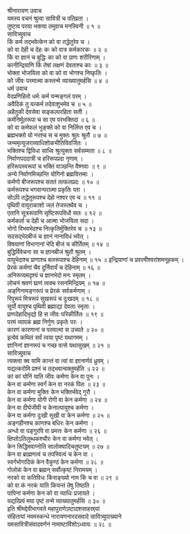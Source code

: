 श्रीनारायण उवाच  
यमस्य वचनं श्रुत्वा सावित्री च पतिव्रता ।  
तुष्टाव परया भक्त्या तमुवाच मनस्विनी ॥ १ ॥  
सावित्र्युवाच  
किं कर्म तद्भवेत्केन को वा तद्धेतुरेव च ।  
को वा देही च देहः कः को वात्र कर्मकारकः ॥ २ ॥  
किं वा ज्ञानं च बुद्धिः का को वा प्राणः शरीरिणाम् ।  
कानीन्द्रियाणि किं तेषां लक्षणं देवताश्च काः ॥ ३ ॥  
भोक्ता भोजयिता को वा को वा भोगश्च निष्कृतिः ।  
को जीवः परमात्मा कस्तन्मे व्याख्यातुमर्हसि ॥ ४ ॥  
धर्म उवाच  
वेदप्रणिहितो धर्मः कर्म यन्मङ्‌गलं परम् ।  
अवैदिकं तु यत्कर्म तदेवाशुभमेव च ॥ ५ ॥  
अहैतुकी देवसेवा सङ्कल्परहिता सती ।  
कर्मनिर्मूलरूपा च सा एव परभक्तिदा ॥ ६ ॥  
को वा कर्मफलं भुङ्‌क्ते को वा निर्लिप्त एव च ।  
ब्रह्मभक्तो यो नरश्च स च मुक्तः श्रुतः श्रुतौ ॥ ७ ॥  
जन्ममृत्युजराव्याधिशोकभीतिविवर्जितः ।  
भक्तिश्च द्विविधा साध्वि श्रुत्युक्ता सर्वसम्मता ॥ ८ ॥  
निर्वाणपददात्री च हरिरूपप्रदा नृणाम् ।  
हरिरूपस्वरूपां च भक्तिं वाञ्छन्ति वैष्णवाः ॥ ९ ॥  
अन्ये निर्वाणमिच्छन्ति योगिनो ब्रह्मवित्तमाः ।  
कर्मणो बीजरूपश्च सततं तत्फलप्रदः ॥ १० ॥  
कर्मरूपश्च भगवान्परात्मा प्रकृतिः परा ।  
सोऽपि तद्धेतुरूपश्च देहो नश्वर एव च ॥ ११ ॥  
पृथिवी वायुराकाशो जलं तेजस्तथैव च ।  
एतानि सूत्ररूपाणि सृष्टिरूपविधौ सतः ॥ १२ ॥  
कर्मकर्ता च देही च आत्मा भोजयिता सदा ।  
भोगो विभवभेदश्च नित्कृतिर्मुक्तिरेव च ॥ १३ ॥  
सदसद्भेदबीजं च ज्ञानं नानाविधं भवेत् ।  
विषयाणां विभागानां भेदि बीजं च कीर्तितम् ॥ १४ ॥  
बुद्धिर्विवेचना सा च ज्ञानबीजं श्रुतौ श्रुतम् ।  
वायुभेदाश्च प्राणाश्च बलरूपाश्च देहिनाम् ॥ १५ ॥
इन्द्रियाणां च प्रवरमीश्वरांशमनूहकम् ।  
प्रेरकं कर्मणां चैव दुर्निवार्यं च देहिनाम् ॥ १६ ॥  
अनिरूप्यमदृश्यं च ज्ञानभेदो मनः स्मृतम् ।  
लोचनं श्रवणं घ्राणं त्वक्च रसनमिन्द्रियम् ॥ १७ ॥  
अङ्‌गिनामङ्‌गरूपं च प्रेरकं सर्वकर्मणाम् ।  
रिपुरूपं मित्ररूपं सुखरूपं च दुःखदम् ॥ १८ ॥  
सूर्यो वायुश्च पृथिवी ब्रह्माद्या देवताः स्मृताः ।  
प्राणदेहादिभृद्यो हि स जीवः परिकीर्तितः ॥ १९ ॥  
परमं व्यापकं ब्रह्म निर्गुणः प्रकृतेः परः ।  
कारणं कारणानां च परमात्मा स उच्यते ॥ २० ॥  
इत्येवं कथितं सर्वं त्वया पृष्टं यथागमम् ।  
ज्ञानिनां ज्ञानरूपं च गच्छ वत्से यथासुखम् ॥ २१ ॥  
सावित्र्युवाच  
त्यक्त्वा क्व यामि कान्तं वा त्वां वा ज्ञानार्णवं ध्रुवम् ।  
यद्यत्करोमि प्रश्नं च तद्भवान्वक्तुमर्हति ॥ २२ ॥  
कां कां योनिं याति जीवः कर्मणा केन वा पुनः ।  
केन वा कर्मणा स्वर्गं केन वा नरकं पितः ॥ २३ ॥  
केन वा कर्मणा मुक्तिः केन भक्तिर्भवेद्‌ गुरौ ।  
केन वा कर्मणा योगी रोगी वा केन कर्मणा ॥ २४ ॥  
केन वा दीर्घजीवी च केनाल्पायुश्च कर्मणा ।  
केन वा कर्मणा दुःखी सुखी वा केन कर्मणा ॥ २५ ॥  
अङ्‌गहीनश्च काणश्च बधिरः केन कर्मणा ।  
अन्धो वा पङ्‌गुरपि वा प्रमत्तः केन कर्मणा ॥ २६ ॥  
क्षिप्तोऽतिलुब्धकश्चौरः केन वा कर्मणा भवेत् ।  
केन सिद्धिमवाप्नोति सालोक्यादिचतुष्टयम् ॥ २७ ॥  
केन वा ब्राह्मणत्वं च तपस्वित्वं च केन वा ।  
स्वर्गभोगादिकं केन वैकुण्ठं केन कर्मणा ॥ २८ ॥  
गोलोकं केन वा ब्रह्मन् सर्वोत्कृष्टं निरामयम् ।  
नरको वा कतिविधः किंसङ्ख्यो नाम किं च वा ॥ २९ ॥  
को वा कं नरकं याति कियन्तं तेषु तिष्ठति ।  
पापिनां कर्मणा केन को वा व्याधिः प्रजायते ।  
यद्यत्प्रियं मया पृष्टं तन्मे व्याख्यातुमर्हसि ॥ ३० ॥  
इति श्रीमद्देवीभागवते महापुराणेऽष्टादशसाहस्र्यां  
संहितायां नवमस्कन्धे नारायणनारदसवादे सावित्र्युपाख्याने  
यमसावित्रीसंवादवर्णनं नामाष्टाविंशोऽध्यायः ॥ २८ ॥
